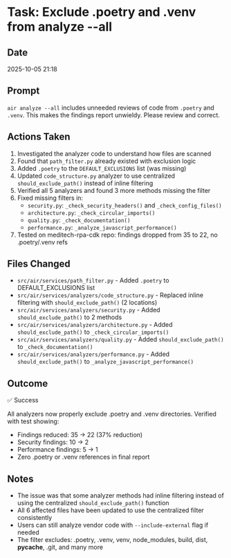 # Task: Exclude .poetry and .venv from analyze --all

## Date
2025-10-05 21:18

## Prompt
`air analyze --all` includes unneeded reviews of code from `.poetry` and `.venv`. This makes the findings report unwieldy. Please review and correct.

## Actions Taken
1. Investigated the analyzer code to understand how files are scanned
2. Found that `path_filter.py` already existed with exclusion logic
3. Added `.poetry` to the `DEFAULT_EXCLUSIONS` list (was missing)
4. Updated `code_structure.py` analyzer to use centralized `should_exclude_path()` instead of inline filtering
5. Verified all 5 analyzers and found 3 more methods missing the filter
6. Fixed missing filters in:
   - `security.py`: `_check_security_headers()` and `_check_config_files()`
   - `architecture.py`: `_check_circular_imports()`
   - `quality.py`: `_check_documentation()`
   - `performance.py`: `_analyze_javascript_performance()`
7. Tested on meditech-rpa-cdk repo: findings dropped from 35 to 22, no .poetry/.venv refs

## Files Changed
- `src/air/services/path_filter.py` - Added `.poetry` to DEFAULT_EXCLUSIONS list
- `src/air/services/analyzers/code_structure.py` - Replaced inline filtering with `should_exclude_path()` (2 locations)
- `src/air/services/analyzers/security.py` - Added `should_exclude_path()` to 2 methods
- `src/air/services/analyzers/architecture.py` - Added `should_exclude_path()` to `_check_circular_imports()`
- `src/air/services/analyzers/quality.py` - Added `should_exclude_path()` to `_check_documentation()`
- `src/air/services/analyzers/performance.py` - Added `should_exclude_path()` to `_analyze_javascript_performance()`

## Outcome
✅ Success

All analyzers now properly exclude .poetry and .venv directories. Verified with test showing:
- Findings reduced: 35 → 22 (37% reduction)
- Security findings: 10 → 2
- Performance findings: 5 → 1
- Zero .poetry or .venv references in final report

## Notes
- The issue was that some analyzer methods had inline filtering instead of using the centralized `should_exclude_path()` function
- All 6 affected files have been updated to use the centralized filter consistently
- Users can still analyze vendor code with `--include-external` flag if needed
- The filter excludes: .poetry, .venv, venv, node_modules, build, dist, __pycache__, .git, and many more
